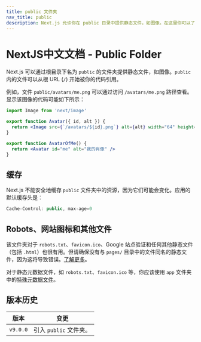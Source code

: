```yaml
---
title: public 文件夹
nav_title: public
description: Next.js 允许你在 public 目录中提供静态文件，如图像。在这里你可以了解它是如何工作的。
---
```


# NextJS中文文档 - Public Folder

Next.js 可以通过根目录下名为 `public` 的文件夹提供静态文件，如图像。`public` 内的文件可以从根 URL (`/`) 开始被你的代码引用。

例如，文件 `public/avatars/me.png` 可以通过访问 `/avatars/me.png` 路径查看。显示该图像的代码可能如下所示：

```jsx
import Image from 'next/image'

export function Avatar({ id, alt }) {
  return <Image src={`/avatars/${id}.png`} alt={alt} width="64" height="64" />
}

export function AvatarOfMe() {
  return <Avatar id="me" alt="我的肖像" />
}
```

## 缓存

Next.js 不能安全地缓存 `public` 文件夹中的资源，因为它们可能会变化。应用的默认缓存头是：

```jsx
Cache-Control: public, max-age=0
```

## Robots、网站图标和其他文件

<PagesOnly>

该文件夹对于 `robots.txt`、`favicon.ico`、Google 站点验证和任何其他静态文件（包括 `.html`）也很有用。但请确保没有与 `pages/` 目录中的文件同名的静态文件，因为这将导致错误。[了解更多]()。

</PagesOnly>

<AppOnly>

对于静态元数据文件，如 `robots.txt`、`favicon.ico` 等，你应该使用 `app` 文件夹中的[特殊元数据文件](/nextjs-cn/app/api-reference/file-conventions/metadata/index)。

</AppOnly>

## 版本历史

| 版本     | 变更                   |
| -------- | ---------------------- |
| `v9.0.0` | 引入 `public` 文件夹。 |
